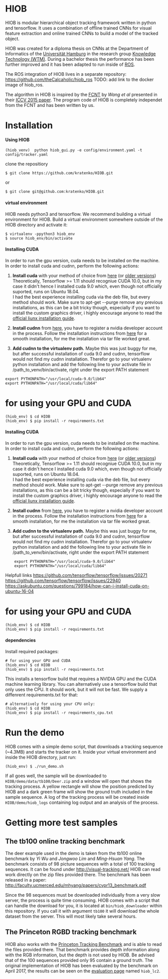HIOB
====
HIOB is modular hierarchical object tracking framework written in python and tensorflow. It uses a combination of offline trained CNNs for visual feature extraction and online trained CNNs to build a model of the tracked object. 

HIOB was created for a diploma thesis on CNNs at the Department of Informatics of the [Universität Hamburg](https://www.uni-hamburg.de/) in the research group [Knowledge Technology (WTM)](https://www.inf.uni-hamburg.de/en/inst/ab/wtm/). During a bachelor thesis the performance has been further improved and it has been adapted to run inside of [ROS](http://www.ros.org/).

The ROS integration of HIOB lives in a separate repository: https://github.com/theCalcaholic/hiob_ros
TODO: add link to the docker image of hiob_ros.

The algorithm in HIOB is inspired by the [FCNT](https://github.com/scott89/FCNT) by *Wang et al* presented in their [ICCV 2015 paper](http://202.118.75.4/lu/Paper/ICCV2015/iccv15_lijun.pdf). The program code of HIOB is completely independet from the FCNT and has been written by us.

# Installation

#### Using HIOB

    (hiob_venv)  python hiob_gui.py -e config/environment.yaml -t config/tracker.yaml


clone the repositiory

    $ git clone https://github.com/kratenko/HIOB.git

or

    $ git clone git@github.com:kratenko/HIOB.git

#### virtual environment
HIOB needs python3 and tensorflow. We recommend building a virtual environment for HIOB.
Build a virtual environment somewhere outside of the HIOB directory and activate it:

    $ virtualenv -ppython3 hiob_env
    $ source hiob_env/bin/activate
    
#### Installing CUDA
In order to run the gpu version, cuda needs to be installed on the machine. In order to install cuda and cudnn, perform the following actions:
1. <b>Install cuda</b> with your method of choice from <a href="https://developer.nvidia.com/cuda-downloads">here</a> 
(or <a href="https://developer.nvidia.com/cuda-toolkit-archive">older versions</a>) <br>
Theoretically, Tensorflow >= 1.11 should recogniue CUDA 10.0, but in my case it didn't hence I installed cuda 9.0 which, even though not officially suported,
runs on Ubuntu 18.04.<br>
I had the best experience installing cuda via the deb file, but every method should work. Make sure to apt-get --purge remove any previous installations, as this can be
a bit tricky though, especially if you want to install the custom graphics driver, i highly encourage anyone to read the <a href="http://developer.download.nvidia.com/compute/cuda/7.5/Prod/docs/sidebar/CUDA_Installation_Guide_Linux.pdf">official liunx installation guide</a>.

2. <b>Install cudnn</b> from <a href="https://developer.nvidia.com/cudnn">here</a>, you have to register a nvidia developer account in the process.
 Follow the installation instructions from <a href="https://docs.nvidia.com/deeplearning/sdk/cudnn-install/index.html">here</a> for a smooth installation, for me 
 the installation via tar file worked great.
 
3. <b>Add cudnn to the virtualenv path.</b> Maybe this was just buggy for me, but after successful installation of cuda 9.0 and cudnn, tensorflow would not find my
cudnn installation. Therefor go to your virtualenv python installation and add the following line to your activate file in /path_to_venv/bin/activate, right under the export PATH statement

```
export PYTHONPATH="/usr/local/cuda-9.0/lib64"
export PYTHONPATH="/usr/local/cuda/lib64"
```


# for using your GPU and CUDA
    (hiob_env) $ cd HIOB
    (hiob_env) $ pip install -r requirements.txt 

    
#### Installing CUDA
In order to run the gpu version, cuda needs to be installed on the machine. In order to install cuda and cudnn, perform the following actions:
1. <b>Install cuda</b> with your method of choice from <a href="https://developer.nvidia.com/cuda-downloads">here</a> 
(or <a href="https://developer.nvidia.com/cuda-toolkit-archive">older versions</a>) <br>
Theoretically, Tensorflow >= 1.11 should recogniue CUDA 10.0, but in my case it didn't hence I installed cuda 9.0 which, even though not officially suported,
runs on Ubuntu 18.04.<br>
I had the best experience installing cuda via the deb file, but every method should work. Make sure to apt-get --purge remove any previous installations, as this can be
a bit tricky though, especially if you want to install the custom graphics driver, i highly encourage anyone to read the <a href="http://developer.download.nvidia.com/compute/cuda/7.5/Prod/docs/sidebar/CUDA_Installation_Guide_Linux.pdf">official liunx installation guide</a>.

2. <b>Install cudnn</b> from <a href="https://developer.nvidia.com/cudnn">here</a>, you have to register a nvidia developer account in the process.
 Follow the installation instructions from <a href="https://docs.nvidia.com/deeplearning/sdk/cudnn-install/index.html">here</a> for a smooth installation, for me 
 the installation via tar file worked great.
 
3. <b>Add cudnn to the virtualenv path.</b> Maybe this was just buggy for me, but after successful installation of cuda 9.0 and cudnn, tensorflow would not find my
cudnn installation. Therefor go to your virtualenv python installation and add the following line to your activate file in /path_to_venv/bin/activate, right under the export PATH statement

```
    export PYTHONPATH="/usr/local/cuda-9.0/lib64"
    export PYTHONPATH="/usr/local/cuda/lib64"
```

Helpfull links
https://github.com/tensorflow/tensorflow/issues/20271
https://github.com/tensorflow/tensorflow/issues/22940
https://askubuntu.com/questions/799184/how-can-i-install-cuda-on-ubuntu-16-04


# for using your GPU and CUDA
    (hiob_env) $ cd HIOB
    (hiob_env) $ pip install -r requirements.txt 

    
#### dependencies
Install required packages:

    # for using your GPU and CUDA
    (hiob_env) $ cd HIOB
    (hiob_env) $ pip install -r requirements.txt

This installs a tensorflow build that requires a NVIDIA GPU and the CUDA machine learning library. You can alternatively use a tensorflow build that only uses the CPU. It should work, but it will not be fast. We supply a diffenrent requirements.txt for that:

    # alternatively for using your CPU only:
    (hiob_env) $ cd HIOB
    (hiob_env) $ pip install -r requirements_cpu.txt
    

# Run the demo
HIOB comes with a simple demo script, that downloads a tracking sequence (~4.3MB) and starts the tracker on it. Inside your virtual environment and inside the HIOB directory, just run:

    (hiob_env) $ ./run_demo.sh
    
If all goes well, the sample will be downloaded to `HIOB/demo/data/tb100/Deer.zip` and a window will open that shows the tracking process. A yellow rectangle will show the position predicted by HIOB and a dark green frame will show the ground truth included in the sample sequence. A log of the tracking process will be created inside `HIOB/demo/hiob_logs` containing log output and an analysis of the process.


# Getting more test samples
## The tb100 online tracking benchmark
The deer example used in the demo is taken from the tb100 online benchmark by *Yi Wu* and *Jongwoo Lim* and *Ming-Hsuan Yang*. The benchmark consists of 98 picture sequences with a total of 100 tracking sequences. It can be found under http://visual-tracking.net/ HIOB can read work directly on the zip files provided there. The benchmark has been released in a paper:  http://faculty.ucmerced.edu/mhyang/papers/cvpr13_benchmark.pdf

Since the 98 sequences must be downloaded individually from a very slow server, the process is quite time consuming. HIOB comes with a script that can handle the download for you, it is located at `bin/hiob_downloader` within this repository. If you call it with argument `tb100` it will download the whole dataset from the server. This will most likely take several hours.

## The Princeton RGBD tracking benchmark
HIOB also works with the [Princeton Tracking Benchmark](http://tracking.cs.princeton.edu) and is able to read the files provided there. That benchmark provides depth information along with the RGB information, but the depth is not used by HIOB. Be advised that of the 100 sequences provided only 95 contain a ground truth. The original implementation of HIOB has been evaluated by the benchmark on April 2017, the results can be seen on the [evaluation page](http://tracking.cs.princeton.edu/eval.php) named `hiob_lc2`.
